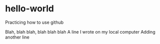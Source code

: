 # hello-world
Practicing how to use github

Blah, blah blah, blah blah blah
A line I wrote on my local computer
Adding another line
